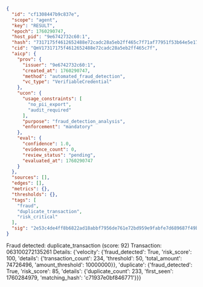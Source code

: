 ```json
{
  "id": "cf1308447b9c837e",
  "scope": "agent",
  "key": "RESULT",
  "epoch": 1760290747,
  "host_pid": "9e6742732c60:1",
  "hash": "7317175f4612652488e72cadc28a5eb2ff465c7f71af77951f53b64e5e17931f",
  "cid": "QmV17317175f4612652488e72cadc28a5eb2ff465c7f",
  "aicp": {
    "prov": {
      "issuer": "9e6742732c60:1",
      "created_at": 1760290747,
      "method": "automated_fraud_detection",
      "vc_type": "VerifiableCredential"
    },
    "ucon": {
      "usage_constraints": [
        "no_pii_export",
        "audit_required"
      ],
      "purpose": "fraud_detection_analysis",
      "enforcement": "mandatory"
    },
    "eval": {
      "confidence": 1.0,
      "evidence_count": 0,
      "review_status": "pending",
      "evaluated_at": 1760290747
    }
  },
  "sources": [],
  "edges": [],
  "metrics": {},
  "thresholds": {},
  "tags": [
    "fraud",
    "duplicate_transaction",
    "risk_critical"
  ],
  "sig": "2e53c4de4ff8b6822ad18abbf7956de761e72bd959e9fabfe7d689687f49bce7"
}
```

Fraud detected: duplicate_transaction (score: 92)
Transaction: 063100272135261
Details: {'velocity': {'fraud_detected': True, 'risk_score': 100, 'details': {'transaction_count': 234, 'threshold': 50, 'total_amount': 74726496, 'amount_threshold': 10000000}}, 'duplicate': {'fraud_detected': True, 'risk_score': 85, 'details': {'duplicate_count': 233, 'first_seen': 1760284979, 'matching_hash': 'c71937e0bf846771'}}}